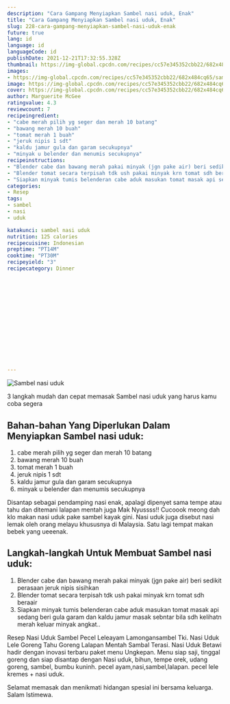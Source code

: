 ```yaml
---
description: "Cara Gampang Menyiapkan Sambel nasi uduk, Enak"
title: "Cara Gampang Menyiapkan Sambel nasi uduk, Enak"
slug: 228-cara-gampang-menyiapkan-sambel-nasi-uduk-enak
future: true
lang: id
language: id
languageCode: id
publishDate: 2021-12-21T17:32:55.328Z 
thumbnail: https://img-global.cpcdn.com/recipes/cc57e345352cbb22/682x484cq65/sambel-nasi-uduk-foto-resep-utama.png
images:
- https://img-global.cpcdn.com/recipes/cc57e345352cbb22/682x484cq65/sambel-nasi-uduk-foto-resep-utama.png
image: https://img-global.cpcdn.com/recipes/cc57e345352cbb22/682x484cq65/sambel-nasi-uduk-foto-resep-utama.png
cover: https://img-global.cpcdn.com/recipes/cc57e345352cbb22/682x484cq65/sambel-nasi-uduk-foto-resep-utama.png
author: Marguerite McGee
ratingvalue: 4.3
reviewcount: 7
recipeingredient:
- "cabe merah pilih yg seger dan merah 10 batang"
- "bawang merah 10 buah"
- "tomat merah 1 buah"
- "jeruk nipis 1 sdt"
- "kaldu jamur gula dan garam secukupnya"
- "minyak u belender dan menumis secukupnya"
recipeinstructions:
- "Blender cabe dan bawang merah pakai minyak (jgn pake air) beri sedikit perasaan jeruk nipis sisihkan"
- "Blender tomat secara terpisah tdk ush pakai minyak krn tomat sdh beraair"
- "Siapkan minyak tumis belenderan cabe aduk masukan tomat masak api sedang beri gula garam dan kaldu jamur masak sebntar bila sdh kelihatn merah keluar minyak angkat.."
categories:
- Resep
tags:
- sambel
- nasi
- uduk

katakunci: sambel nasi uduk 
nutrition: 125 calories
recipecuisine: Indonesian
preptime: "PT14M"
cooktime: "PT30M"
recipeyield: "3"
recipecategory: Dinner


     
    
    
    
    
    
    
    
    
    
    
      
    
---
```



![Sambel nasi uduk](https://img-global.cpcdn.com/recipes/cc57e345352cbb22/682x484cq65/sambel-nasi-uduk-foto-resep-utama.png)

3 langkah mudah dan cepat memasak  Sambel nasi uduk yang harus kamu coba segera

<!--inarticleads1-->

## Bahan-bahan Yang Diperlukan Dalam Menyiapkan Sambel nasi uduk:

1. cabe merah pilih yg seger dan merah 10 batang
1. bawang merah 10 buah
1. tomat merah 1 buah
1. jeruk nipis 1 sdt
1. kaldu jamur gula dan garam secukupnya
1. minyak u belender dan menumis secukupnya

Disantap sebagai pendamping nasi enak, apalagi dipenyet sama tempe atau tahu dan ditemani lalapan mentah juga Mak Nyussss!! Cucoook meong dah klo makan nasi uduk pake sambel kayak gini. Nasi uduk juga disebut nasi lemak oleh orang melayu khususnya di Malaysia. Satu lagi tempat makan bebek yang ueeenak. 

<!--inarticleads2-->

## Langkah-langkah Untuk Membuat Sambel nasi uduk:

1. Blender cabe dan bawang merah pakai minyak (jgn pake air) beri sedikit perasaan jeruk nipis sisihkan
1. Blender tomat secara terpisah tdk ush pakai minyak krn tomat sdh beraair
1. Siapkan minyak tumis belenderan cabe aduk masukan tomat masak api sedang beri gula garam dan kaldu jamur masak sebntar bila sdh kelihatn merah keluar minyak angkat..


Resep Nasi Uduk Sambel Pecel Leleayam Lamongansambel Tki. Nasi Uduk Lele Goreng Tahu Goreng Lalapan Mentah Sambal Terasi. Nasi Uduk Betawi hadir dengan inovasi terbaru paket menu Ungkepan. Menu siap saji, tinggal goreng dan siap disantap dengan Nasi uduk, bihun, tempe orek, udang goreng, sambel, bumbu kuninh. pecel ayam,nasi,sambel,lalapan. pecel lele kremes + nasi uduk. 

Selamat memasak dan menikmati hidangan spesial ini bersama keluarga. Salam Istimewa.
